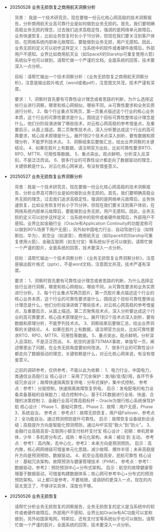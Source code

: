 - 20250528 业务无损恢复之商用航天洞察分析
> 背景： 我是一个技术研究员，现在要做一份云化核心网高稳的技术洞察报告，分析商用航天业高可靠行业是如何做到业务无损的。首先，我们要明确高稳业务无损的理念，过去我们追求高稳定性，强调的是网络单元故障后，业务快速恢复，比如业务恢复时长小于15分钟，但现在我们要关注到客户体验，在网络系统内部单元故障后，要能做到业务无损，用户无感知。因此，业务无损的定义可以初步这样定义：当系统中的软件或者硬件故障后，外部用户不感知。业界比如商用航天业（如SpaceX的Starship可重复使用火箭）系统似乎也可以做到，请帮忙做一个严谨的文档，全面系统的回答，技术要深入一点分析。
> 
> 目标：请帮忙输出一个技术洞察分析：《业务无损恢复之商用航天洞察分析》，注意是输出胶片格式（word或者pdf），注意图文并茂，技术严谨有深度。
> 
> 要求：
> 1、洞察时首先要有可靠性设计理念或者思路的判断，为什么选择这些行业进行洞察，哪里和核心网相似，哪些不同，从可靠性要求和业务实质进行分析。
> 2、每个行业重点写两页，第一页重点描述这个行业的核心业务本质，这个行业的可靠性要求是什么，围绕这个目标可靠性整体设计理念是什么，他们分阶段演进做了哪些技术，对云核心网高稳的参考借鉴点，及重要启示，从面上描述。第二页聚焦技术点，深入分析要达成这个行业的高可靠要求，核心技术原理是什么，展开1到2个技术点深入剖析，要有数据和原理分析，不能罗列技术点。
> 3、洞察结束后要做汇总，给出业界洞察的关键结论。
> 4、如果在胶片上有数据，请注明官方出处，比如可靠性要求RTO、RPO、MTTR、可用性等数据。
> 5、重点突出，观点鲜明，分析深入且深刻，不是泛泛而谈。
> 6、很多行业的可靠性设计都走向了数据驱动的理念，关键依赖是什么，对云化核心网来说，有没有借鉴意义。

- 20250527 业务无损恢复业界洞察分析
> 背景：我是一个技术研究员，现在要做一份云化核心网高稳的技术洞察报告，分析业界高可靠行业是如何做到业务无损的。首先，我们要明确高稳业务无损的理念，过去我们追求高稳定性，强调的是网络单元故障后，业务快速恢复，比如业务恢复时长小于15分钟，但现在我们要关注到客户体验，在网络系统内部单元故障后，要能做到业务无损，用户无感知。因此，业务无损的定义可以初步这样定义：当系统中的软件或者硬件故障后，外部用户不感知。业界比如金融行业（Oracle有Application Continuity的功能宣称可以做到90%场景下用户无感），另外如中国电力行业、自动驾驶行业（如特斯拉、华为）、航空业（如波音）、商用航天业（如SpaceX的Starship可重复使用火箭）、金融互联网（如支付宝）等系统似乎也可以做到，请帮忙做一个严谨的胶片，全面系统的回答，技术要深入一点分析。
>
> 目标：请帮忙输出一个技术洞察分析：《业务无损恢复业界洞察分析》，注意是输出胶片格式（pptx），不是word文档，注意图文并茂，技术严谨有深度。
>
> 要求：
> 1、洞察时首先要有可靠性设计理念或者思路的判断，为什么选择这些行业进行洞察，哪里和核心网相似，哪些不同，从可靠性要求和业务实质进行分析。
> 2、每个行业重点写两页胶片，第一页胶片重点描述这个行业的核心业务本质，这个行业的可靠性要求是什么，围绕这个目标可靠性整体设计理念是什么，他们分阶段演进做了哪些技术，对云核心网高稳的参考借鉴点，及重要启示，从面上描述。第二页聚焦技术点，深入分析要达成这个行业的高可靠要求，核心技术原理是什么，展开1到2个技术点深入剖析，要有数据和原理分析，不能罗列技术点。
> 3、洞察结束后要做汇总，给出业界洞察的关键结论。
> 4、如果在胶片上有数据，请注明官方出处，比如可靠性要求RTO、RPO、MTTR、可用性等数据。
> 5、重点突出，观点鲜明，分析深入且深刻，不是泛泛而谈。
> 6、航空的波音737MAX事故，单独写一页，阐述哪里出了问题，在业务无损角度要如何改进。
> 7、很多行业的可靠性设计都走向了数据驱动的理念，关键依赖是什么，对云化核心网来说，有没有借鉴意义。

> 之前的调研参考，仅供参考，不能以此为依赖：
> 1、电力行业，中国电力，类通信业高稳行业
> 核心设计：采用了冗余保护：发/输/变/配/用，各环节多级冗余设计；故障快速隔离恢复供电：分布式保护，集中式控制，
> 参考点：参考1：分层控制，快速隔离故障恢复供电，
> 启示：发电配电的电力设备具备基础的自保能力；结合控制中心，基于E2E数据进行全局、快速、合理的决策控制
> 2、金融行业高可靠高稳标杆 – Oracle为银行核心系统保驾护航
> 核心设计：Phase 1、基础可靠性，Phase 2、故障：用户无感，Phase 3、系统自治，
> 参考点：参考点1：故障无损恢复，用户级Failover，参考点2：全功能自治，通过预测预防提升可靠性。
> 启示：故障恢复设备级到会话级；高稳提升方向是智能化预测预防，通过AHF实现“救火”到“防火”。
> 3、金融行业高稳高安–互联网小额支付标杆支付宝
> 核心设计：初期：单机房单体，少年：多机房分布式，成熟：单元化架构，未来：被动 到 主动。
> 参考点：参考1：高内聚，去中心化，参考2：未来方向是预测预防。
> 启示：高内聚，核心网网络级可借鉴单元化思路，减少故障、爆炸半径；未来高稳提升方向是预测预防，数据驱动。
> 4、航空业高稳高安，民航可靠性
> 核心设计：基础冗余架构，故障预测与健康管理技术（PHM）。
> 参考点：参考1：数据驱动，参考2：预防预测中心+分布式架构。
> 启示：航空的故障健康管理基于数据驱动，可借鉴构建数据体系；核心网可参考中心+分布式的预测预防架构。
> 以上都只是参考，不要局限，请调研的更深入一点，现在的内容太宽泛了，不够详实具体，深度也不够。

- 20250526 业务无损恢复
> 请帮忙分析业务无损恢复的洞察报告，业务无损恢复的定义是当系统中的软件或者硬件故障后，外部用户不感知，业界比如Oracle有AC功能可以宣称做到，另外如国家电网，特斯拉，还有支付宝等系统似乎也可以做到，请帮忙做一个严谨的胶片，全面系统的回答，技术要深入一点分析。
